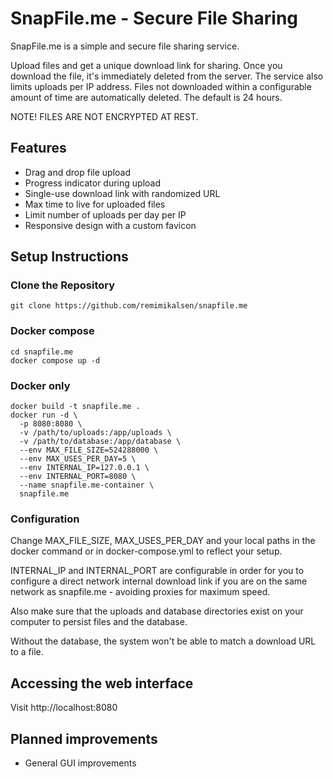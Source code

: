 # SnapFile.me - Secure File Sharing

SnapFile.me is a simple and secure file sharing service. 

Upload files and get a unique download link for sharing. Once you download the file, it's immediately deleted from the server. The service also limits uploads per IP address. Files not downloaded within a configurable amount of time are automatically deleted. The default is 24 hours.

NOTE! FILES ARE NOT ENCRYPTED AT REST.

## Features

- Drag and drop file upload
- Progress indicator during upload
- Single-use download link with randomized URL
- Max time to live for uploaded files
- Limit number of uploads per day per IP
- Responsive design with a custom favicon

## Setup Instructions

### Clone the Repository

```
git clone https://github.com/remimikalsen/snapfile.me
```

### Docker compose
```
cd snapfile.me
docker compose up -d
```

### Docker only
```
docker build -t snapfile.me .
docker run -d \
  -p 8080:8080 \
  -v /path/to/uploads:/app/uploads \
  -v /path/to/database:/app/database \
  --env MAX_FILE_SIZE=524288000 \
  --env MAX_USES_PER_DAY=5 \
  --env INTERNAL_IP=127.0.0.1 \
  --env INTERNAL_PORT=8080 \
  --name snapfile.me-container \
  snapfile.me
```

### Configuration
Change MAX_FILE_SIZE, MAX_USES_PER_DAY and your local paths in the docker command or in docker-compose.yml to reflect your setup.

INTERNAL_IP and INTERNAL_PORT are configurable in order for you to configure a direct network internal download link if you are on the same network as snapfile.me - avoiding proxies for maximum speed.

Also make sure that the uploads and database directories exist on your computer to persist files and the database.

Without the database, the system won't be able to match a download URL to a file.

## Accessing the web interface

Visit http://localhost:8080

## Planned improvements
- General GUI improvements
